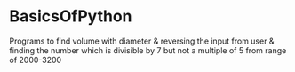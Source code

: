 # BasicsOfPython

Programs to find volume with diameter & reversing the input from user & finding the number which is divisible by 7 but not a multiple of 5 from range of 2000-3200
